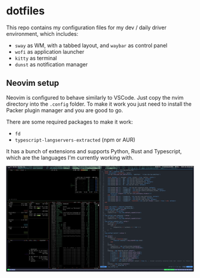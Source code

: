 # dotfiles

This repo contains my configuration files for my dev / daily driver environment, which includes:
- `sway` as WM, with a tabbed layout, and `waybar` as control panel
- `wofi` as application launcher
- `kitty` as terminal
- `dunst` as notification manager

## Neovim setup
Neovim is configured to behave similarly to VSCode. Just copy the nvim directory into the `.config` folder.
To make it work you just need to install the Packer plugin manager and you are good to go.

There are some required packages to make it work:
- `fd`
- `typescript-langservers-extracted` (npm or AUR)

It has a bunch of extensions and supports Python, Rust and Typescript, which are the languages I'm currently working with.

![screenshot](screenshot.png)
